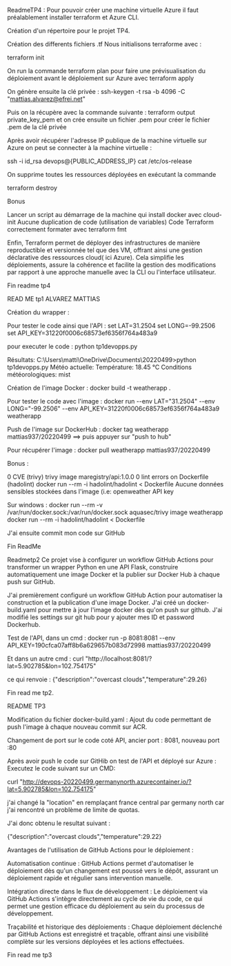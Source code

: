 ReadmeTP4 : 
Pour pouvoir créer une machine virtuelle Azure il faut préalablement installer terraform et Azure CLI.

Création d'un répertoire pour le projet TP4.

Création des differents fichiers .tf
Nous initialisons terraforme avec :

terraform init

On run la commande terraform plan pour faire une prévisualisation du déploiement avant le déploiement sur Azure
avec terraform apply

On génère ensuite la clé privée : ssh-keygen -t rsa -b 4096 -C "mattias.alvarez@efrei.net"

Puis on la récupère avec la commande suivante : terraform output private_key_pem
et on crée ensuite un fichier .pem pour créer le fichier .pem de la clé privée 


Après avoir récupérer l'adresse IP publique de la machine virtuelle sur Azure on peut se connecter à la machine virtuelle :

ssh -i id_rsa devops@{PUBLIC_ADDRESS_IP} cat /etc/os-release


On supprime toutes les ressources déployées en exécutant la commande

terraform destroy

Bonus

Lancer un script au démarrage de la machine qui install docker avec cloud-init
Aucune duplication de code (utilisation de variables)
Code Terraform correctement formater avec terraform fmt 

Enfin, Terraform permet de déployer des infrastructures de manière reproductible et versionnée tel que des VM, offrant ainsi une gestion déclarative des ressources cloud( ici Azure). Cela simplifie les déploiements, assure la cohérence et facilite la gestion des modifications par rapport à une approche manuelle avec la CLI ou l'interface utilisateur.

Fin readme tp4 





READ ME tp1 ALVAREZ MATTIAS

Création du wrapper :

Pour tester le code ainsi que l'API :
set LAT=31.2504 
set LONG=-99.2506
set API_KEY=31220f0006c68573ef6356f764a483a9


pour executer le code :
python tp1devopps.py


Résultats: 
C:\Users\matti\OneDrive\Documents\20220499>python tp1devopps.py
Météo actuelle:
Température: 18.45 °C
Conditions météorologiques: mist


Création de l'image Docker :
docker build -t weatherapp .

Pour tester le code avec l'image : 
docker run --env LAT="31.2504" --env LONG="-99.2506" --env API_KEY=31220f0006c68573ef6356f764a483a9 weatherapp

Push de l'image sur DockerHub :
docker tag weatherapp mattias937/20220499
==> puis appuyer sur "push to hub"

Pour récupérer l'image : 
docker pull weatherapp mattias937/20220499


Bonus :

0 CVE (trivy) trivy image maregistry/api:1.0.0
0 lint errors on Dockerfile (hadolint) docker run --rm -i hadolint/hadolint < Dockerfile
Aucune données sensibles stockées dans l'image (i.e: openweather API key


Sur windows : 
docker run --rm -v /var/run/docker.sock:/var/run/docker.sock aquasec/trivy image weatherapp
docker run --rm -i hadolint/hadolint < Dockerfile

J'ai ensuite commit mon code sur GitHub 

Fin ReadMe


Readmetp2
Ce projet vise à configurer un workflow GitHub Actions pour transformer un wrapper Python en une API Flask, construire automatiquement une image Docker et la publier sur Docker Hub à chaque push sur GitHub.

J'ai premièrement configuré un workflow GitHub Action pour automatiser la construction et la publication d'une image Docker.
J'ai créé un docker-build.yaml pour mettre à jour l'image docker dès qu'on push sur github.
J'ai modifié les settings sur git hub pour y ajouter mes ID et password Dockerhub.


Test de l'API, dans un cmd : 
docker run -p 8081:8081 --env API_KEY=190cfca07aff8b6a629657b083d72998 mattias937/20220499

Et dans un autre cmd :
curl "http://localhost:8081/?lat=5.902785&lon=102.754175"

ce qui renvoie : 
{"description":"overcast clouds","temperature":29.26}

Fin read me tp2.


README TP3 

Modification du fichier docker-build.yaml : Ajout du code permettant de push l'image à chaque nouveau commit sur ACR.

Changement de port sur le code coté API, ancier port : 8081, nouveau port :80

Après avoir push le code sur GitHib on test de l'API et déployé sur Azure : 
Executez le code suivant sur un CMD:

curl "http://devops-20220499.germanynorth.azurecontainer.io/?lat=5.902785&lon=102.754175"

j'ai changé la "location" en remplaçant france central par germany north car j'ai rencontré un problème de limite de quotas.

J'ai donc obtenu le resultat suivant :

{"description":"overcast clouds","temperature":29.22}



Avantages de l'utilisation de GitHub Actions pour le déploiement :

Automatisation continue : GitHub Actions permet d'automatiser le déploiement dès qu'un changement est poussé vers le dépôt, assurant un déploiement rapide et régulier sans intervention manuelle.

Intégration directe dans le flux de développement : Le déploiement via GitHub Actions s'intègre directement au cycle de vie du code, ce qui permet une gestion efficace du déploiement au sein du processus de développement.

Traçabilité et historique des déploiements : Chaque déploiement déclenché par GitHub Actions est enregistré et traçable, offrant ainsi une visibilité complète sur les versions déployées et les actions effectuées.



Fin read me tp3



























